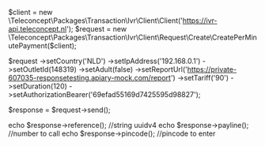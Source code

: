 


$client = new \Teleconcept\Packages\Transaction\Ivr\Client\Client('https://ivr-api.teleconcept.nl');
$request = new \Teleconcept\Packages\Transaction\Ivr\Client\Request\Create\CreatePerMinutePayment($client);

$request
    ->setCountry('NLD')
    ->setIpAddress('192.168.0.1')
    ->setOutletId(148319)
    ->setAdult(false)
    ->setReportUrl('https://private-607035-responsetesting.apiary-mock.com/report')
    ->setTariff('90')
    ->setDuration(120)
    ->setAuthorizationBearer('69efad55169d7425595d98827');

$response = $request->send();

echo $response->reference(); //string uuidv4 
echo $response->payline(); //number to call
echo $response->pincode(); //pincode to enter

